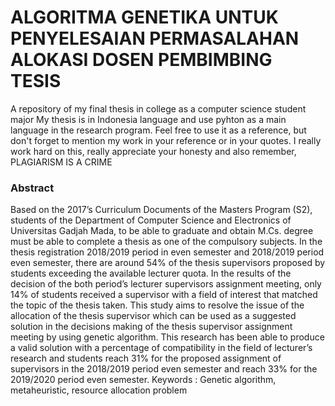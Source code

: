 # ALGORITMA GENETIKA UNTUK PENYELESAIAN PERMASALAHAN ALOKASI DOSEN PEMBIMBING TESIS

A repository of my final thesis in college as a computer science student major
My thesis is in Indonesia language and use pyhton as a main language in the research program.
Feel free to use it as a reference, but don't forget to mention my work in your reference or in your quotes. I really work hard on this, really appreciate your honesty and also remember, PLAGIARISM IS A CRIME

### Abstract
Based on the 2017’s Curriculum Documents of the Masters Program (S2), 
students of the Department of Computer Science and Electronics of Universitas 
Gadjah Mada, to be able to graduate and obtain M.Cs. degree must be able to 
complete a thesis as one of the compulsory subjects.
In the thesis registration 2018/2019 period in even semester and 2018/2019 
period even semester, there are around 54% of the thesis supervisors proposed by 
students exceeding the available lecturer quota. In the results of the decision of the 
both period’s lecturer supervisors assignment meeting, only 14% of students 
received a supervisor with a field of interest that matched the topic of the thesis 
taken. This study aims to resolve the issue of the allocation of the thesis supervisor 
which can be used as a suggested solution in the decisions making of the thesis 
supervisor assignment meeting by using genetic algorithm.
This research has been able to produce a valid solution with a percentage of 
compatibility in the field of lecturer’s research and students reach 31% for the 
proposed assignment of supervisors in the 2018/2019 period even semester and 
reach 33% for the 2019/2020 period even semester.
Keywords : Genetic algorithm, metaheuristic, resource allocation problem
